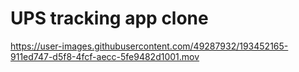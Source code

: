 # UPS tracking app clone

https://user-images.githubusercontent.com/49287932/193452165-911ed747-d5f8-4fcf-aecc-5fe9482d1001.mov
